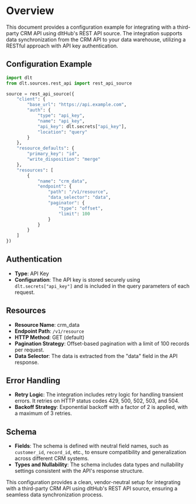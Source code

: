 # Overview

This document provides a configuration example for integrating with a third-party CRM API using dltHub's REST API source. The integration supports data synchronization from the CRM API to your data warehouse, utilizing a RESTful approach with API key authentication.

## Configuration Example

```python
import dlt
from dlt.sources.rest_api import rest_api_source

source = rest_api_source({
    "client": {
        "base_url": "https://api.example.com",
        "auth": {
            "type": "api_key",
            "name": "api_key",
            "api_key": dlt.secrets["api_key"],
            "location": "query"
        }
    },
    "resource_defaults": {
        "primary_key": "id",
        "write_disposition": "merge"
    },
    "resources": [
        {
            "name": "crm_data",
            "endpoint": {
                "path": "/v1/resource",
                "data_selector": "data",
                "paginator": {
                    "type": "offset",
                    "limit": 100
                }
            }
        }
    ]
})
```

## Authentication

- **Type**: API Key
- **Configuration**: The API key is stored securely using `dlt.secrets["api_key"]` and is included in the query parameters of each request.

## Resources

- **Resource Name**: crm_data
- **Endpoint Path**: `/v1/resource`
- **HTTP Method**: GET (default)
- **Pagination Strategy**: Offset-based pagination with a limit of 100 records per request.
- **Data Selector**: The data is extracted from the "data" field in the API response.

## Error Handling

- **Retry Logic**: The integration includes retry logic for handling transient errors. It retries on HTTP status codes 429, 500, 502, 503, and 504.
- **Backoff Strategy**: Exponential backoff with a factor of 2 is applied, with a maximum of 3 retries.

## Schema

- **Fields**: The schema is defined with neutral field names, such as `customer_id`, `record_id`, etc., to ensure compatibility and generalization across different CRM systems.
- **Types and Nullability**: The schema includes data types and nullability settings consistent with the API's response structure.

This configuration provides a clean, vendor-neutral setup for integrating with a third-party CRM API using dltHub's REST API source, ensuring a seamless data synchronization process.